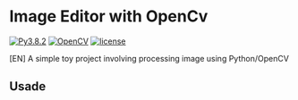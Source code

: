 # Image Editor with OpenCv
[![Py3.8.2](https://img.shields.io/badge/Python-3.8.2-blueviolet.svg)]()
[![OpenCV](https://img.shields.io/badge/openCV-4.3.0-blueviolet.svg)]()
[![license](https://img.shields.io/badge/license-MIT-blueviolet.svg)](https://github.com/biogui/simple-image-editor-with-openCV/blob/master/LICENSE)

[EN] A simple toy project involving processing image using Python/OpenCV

## Usade
